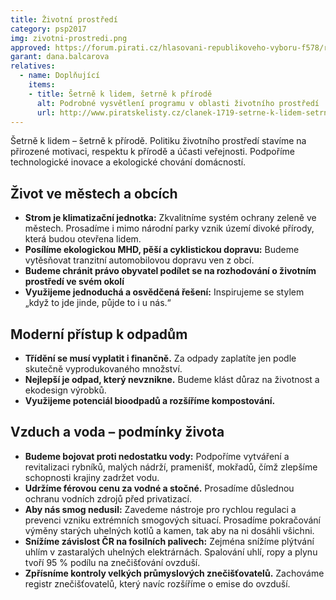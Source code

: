 ```yaml
---
title: Životní prostředí
category: psp2017
img: zivotni-prostredi.png
approved: https://forum.pirati.cz/hlasovani-republikoveho-vyboru-f578/rv-34-2017-program-2017-zivotni-prostredi-r-h-1-k-t37128-10.html
garant: dana.balcarova
relatives:
  - name: Doplňující
    items:
    - title: Šetrně k lidem, šetrně k přírodě
      alt: Podrobné vysvětlení programu v oblasti životního prostředí
      url: http://www.piratskelisty.cz/clanek-1719-setrne-k-lidem-setrne-k-prirode
---
```


Šetrně k lidem – šetrně k přírodě. Politiku životního prostředí stavíme na přirozené
motivaci, respektu k přírodě a účasti veřejnosti. Podpoříme technologické inovace a
ekologické chování domácností.

## Život ve městech a obcích

* **Strom je klimatizační jednotka:** Zkvalitníme systém ochrany zeleně ve městech.
Prosadíme i mimo národní parky vznik území divoké přírody, která budou otevřena
lidem.
* **Posílíme ekologickou MHD, pěší a cyklistickou dopravu:** Budeme vytěsňovat
tranzitní automobilovou dopravu ven z obcí.
* **Budeme chránit právo obyvatel podílet se na rozhodování o životním prostředí ve svém okolí**
* **Využijeme jednoduchá a osvědčená řešení:** Inspirujeme se stylem „když to jde
jinde, půjde to i u nás.“

## Moderní přístup k odpadům

* **Třídění se musí vyplatit i finančně.** Za odpady zaplatíte jen podle skutečně
vyprodukovaného množství.
* **Nejlepší je odpad, který nevznikne.** Budeme klást důraz na životnost a ekodesign
výrobků.
* **Využijeme potenciál bioodpadů a rozšíříme kompostování.**

## Vzduch a voda – podmínky života

* **Budeme bojovat proti nedostatku vody:** Podpoříme vytváření a revitalizaci
rybníků, malých nádrží, pramenišť, mokřadů, čímž zlepšíme schopnosti
krajiny zadržet vodu.
* **Udržíme férovou cenu za vodné a stočné.** Prosadíme důslednou ochranu
vodních zdrojů před privatizací.
* **Aby nás smog nedusil:** Zavedeme nástroje pro rychlou regulaci a prevenci vzniku
extrémních smogových situací. Prosadíme pokračování výměny starých uhelných
kotlů a kamen, tak aby na ni dosáhli všichni.
* **Snížíme závislost ČR na fosilních palivech:** Zejména snížíme plýtvání uhlím v
zastaralých uhelných elektrárnách. Spalování uhlí, ropy a plynu tvoří 95 % podílu na
znečišťování ovzduší.
* **Zpřísníme kontroly velkých průmyslových znečišťovatelů.** Zachováme registr
znečišťovatelů, který navíc rozšíříme o emise do ovzduší.
